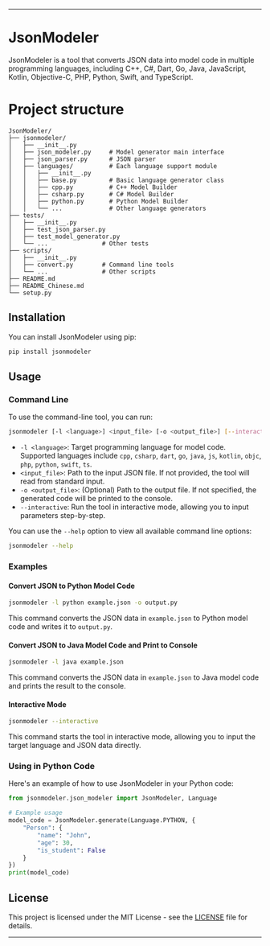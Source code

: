
---

# JsonModeler

JsonModeler is a tool that converts JSON data into model code in multiple programming languages, including C++, C#, Dart, Go, Java, JavaScript, Kotlin, Objective-C, PHP, Python, Swift, and TypeScript.

# Project structure

```
JsonModeler/
├── jsonmodeler/
│   ├── __init__.py
│   ├── json_modeler.py     # Model generator main interface
│   ├── json_parser.py      # JSON parser
│   ├── languages/          # Each language support module
│   │   ├── __init__.py
│   │   ├── base.py         # Basic language generator class
│   │   ├── cpp.py          # C++ Model Builder
│   │   ├── csharp.py       # C# Model Builder
│   │   ├── python.py       # Python Model Builder
│   │   └── ...             # Other language generators
├── tests/
│   ├── __init__.py
│   ├── test_json_parser.py
│   ├── test_model_generator.py
│   └── ...               # Other tests
├── scripts/
│   ├── __init__.py
│   ├── convert.py        # Command line tools
│   └── ...               # Other scripts
├── README.md
├── README_Chinese.md
└── setup.py
```

## Installation

You can install JsonModeler using pip:

```bash
pip install jsonmodeler
```

## Usage

### Command Line

To use the command-line tool, you can run:

```bash
jsonmodeler [-l <language>] <input_file> [-o <output_file>] [--interactive]
```

- `-l <language>`: Target programming language for model code. Supported languages include `cpp`, `csharp`, `dart`, `go`, `java`, `js`, `kotlin`, `objc`, `php`, `python`, `swift`, `ts`.
- `<input_file>`: Path to the input JSON file. If not provided, the tool will read from standard input.
- `-o <output_file>`: (Optional) Path to the output file. If not specified, the generated code will be printed to the console.
- `--interactive`: Run the tool in interactive mode, allowing you to input parameters step-by-step.

You can use the `--help` option to view all available command line options:

```bash
jsonmodeler --help
```

### Examples

#### Convert JSON to Python Model Code

```bash
jsonmodeler -l python example.json -o output.py
```

This command converts the JSON data in `example.json` to Python model code and writes it to `output.py`.

#### Convert JSON to Java Model Code and Print to Console

```bash
jsonmodeler -l java example.json
```

This command converts the JSON data in `example.json` to Java model code and prints the result to the console.

#### Interactive Mode

```bash
jsonmodeler --interactive
```

This command starts the tool in interactive mode, allowing you to input the target language and JSON data directly.

### Using in Python Code

Here's an example of how to use JsonModeler in your Python code:

```python
from jsonmodeler.json_modeler import JsonModeler, Language

# Example usage
model_code = JsonModeler.generate(Language.PYTHON, {
    "Person": {
        "name": "John",
        "age": 30,
        "is_student": False
    }
})
print(model_code)
```

## License

This project is licensed under the MIT License - see the [LICENSE](LICENSE) file for details.

---
